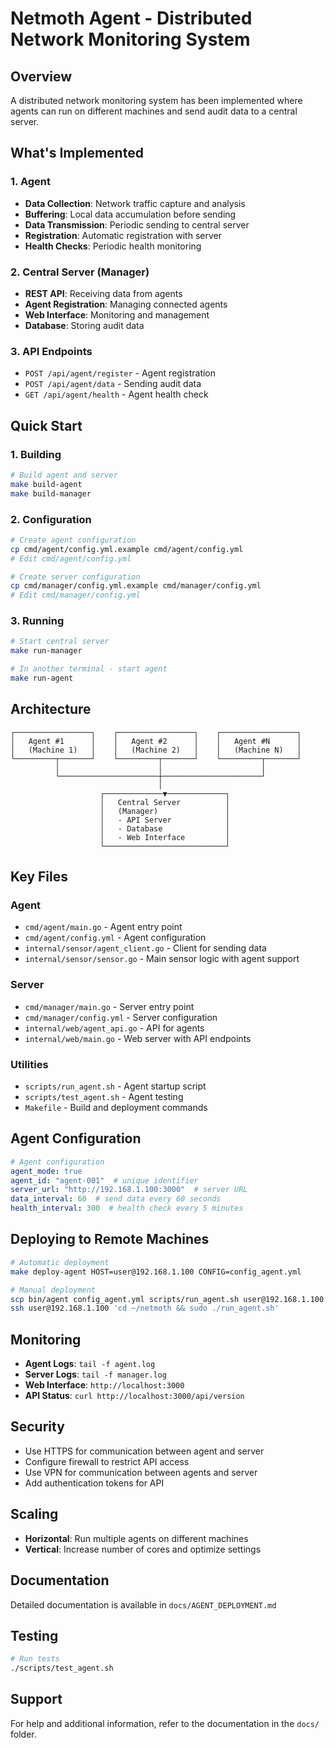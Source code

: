 # Netmoth Agent - Distributed Network Monitoring System

## Overview

A distributed network monitoring system has been implemented where agents can run on different machines and send audit data to a central server.

## What's Implemented

### 1. Agent
- **Data Collection**: Network traffic capture and analysis
- **Buffering**: Local data accumulation before sending
- **Data Transmission**: Periodic sending to central server
- **Registration**: Automatic registration with server
- **Health Checks**: Periodic health monitoring

### 2. Central Server (Manager)
- **REST API**: Receiving data from agents
- **Agent Registration**: Managing connected agents
- **Web Interface**: Monitoring and management
- **Database**: Storing audit data

### 3. API Endpoints
- `POST /api/agent/register` - Agent registration
- `POST /api/agent/data` - Sending audit data
- `GET /api/agent/health` - Agent health check

## Quick Start

### 1. Building
```bash
# Build agent and server
make build-agent
make build-manager
```

### 2. Configuration
```bash
# Create agent configuration
cp cmd/agent/config.yml.example cmd/agent/config.yml
# Edit cmd/agent/config.yml

# Create server configuration
cp cmd/manager/config.yml.example cmd/manager/config.yml
# Edit cmd/manager/config.yml
```

### 3. Running
```bash
# Start central server
make run-manager

# In another terminal - start agent
make run-agent
```

## Architecture

```
┌─────────────────┐    ┌─────────────────┐    ┌─────────────────┐
│   Agent #1      │    │   Agent #2      │    │   Agent #N      │
│   (Machine 1)   │    │   (Machine 2)   │    │   (Machine N)   │
└─────────┬───────┘    └─────────┬───────┘    └─────────┬───────┘
          │                      │                      │
          └──────────────────────┼──────────────────────┘
                                 │
                    ┌─────────────▼─────────────┐
                    │   Central Server          │
                    │   (Manager)               │
                    │   - API Server            │
                    │   - Database              │
                    │   - Web Interface         │
                    └───────────────────────────┘
```

## Key Files

### Agent
- `cmd/agent/main.go` - Agent entry point
- `cmd/agent/config.yml` - Agent configuration
- `internal/sensor/agent_client.go` - Client for sending data
- `internal/sensor/sensor.go` - Main sensor logic with agent support

### Server
- `cmd/manager/main.go` - Server entry point
- `cmd/manager/config.yml` - Server configuration
- `internal/web/agent_api.go` - API for agents
- `internal/web/main.go` - Web server with API endpoints

### Utilities
- `scripts/run_agent.sh` - Agent startup script
- `scripts/test_agent.sh` - Agent testing
- `Makefile` - Build and deployment commands

## Agent Configuration

```yaml
# Agent configuration
agent_mode: true
agent_id: "agent-001"  # unique identifier
server_url: "http://192.168.1.100:3000"  # server URL
data_interval: 60  # send data every 60 seconds
health_interval: 300  # health check every 5 minutes
```

## Deploying to Remote Machines

```bash
# Automatic deployment
make deploy-agent HOST=user@192.168.1.100 CONFIG=config_agent.yml

# Manual deployment
scp bin/agent config_agent.yml scripts/run_agent.sh user@192.168.1.100:~/netmoth/
ssh user@192.168.1.100 'cd ~/netmoth && sudo ./run_agent.sh'
```

## Monitoring

- **Agent Logs**: `tail -f agent.log`
- **Server Logs**: `tail -f manager.log`
- **Web Interface**: `http://localhost:3000`
- **API Status**: `curl http://localhost:3000/api/version`

## Security

- Use HTTPS for communication between agent and server
- Configure firewall to restrict API access
- Use VPN for communication between agents and server
- Add authentication tokens for API

## Scaling

- **Horizontal**: Run multiple agents on different machines
- **Vertical**: Increase number of cores and optimize settings

## Documentation

Detailed documentation is available in `docs/AGENT_DEPLOYMENT.md`

## Testing

```bash
# Run tests
./scripts/test_agent.sh
```

## Support

For help and additional information, refer to the documentation in the `docs/` folder. 